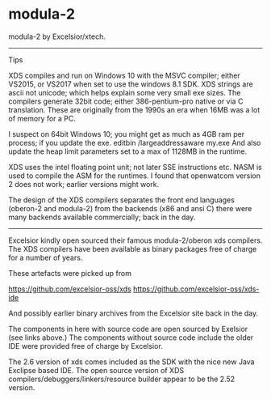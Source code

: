 # modula-2
modula-2 by Excelsior/xtech.


----
Tips

XDS compiles and run on Windows 10 with the MSVC compiler; either VS2015, or VS2017 when set to use the windows 8.1 SDK.
XDS strings are ascii not unicode; which helps explain some very small exe sizes.
The compilers generate 32bit code; either 386-pentium-pro native or via C translation.
These are originally from the 1990s an era when 16MB was a lot of memory for a PC.

I suspect on 64bit Windows 10; you might get as much as 4GB ram per process; if you update the exe.
editbin /largeaddressaware my.exe 
And also update the heap limit parameters set to a max of 1128MB in the runtime.

XDS uses the intel floating point unit; not later SSE instructions etc.
NASM is used to compile the ASM for the runtimes.
I found that openwatcom version 2 does not work; earlier versions might work.

The design of the XDS compilers separates the front end languages (oberon-2 and modula-2) from the backends (x86 and ansi C) there were many backends available commercially; back in the day.  

----

Excelsior kindly open sourced their famous modula-2/oberon xds compilers.
The XDS compilers have been available as binary packages free of charge for a number of years.

These artefacts were picked up from 

https://github.com/excelsior-oss/xds
https://github.com/excelsior-oss/xds-ide

And possibly earlier binary archives from the Excelsior site back in the day.

The components in here with source code are open sourced by Exelsior (see links above.)
The components without source code include the older IDE were provided free of charge by Excelsior.
 
The 2.6 version of xds comes included as the SDK with the nice new Java Exclipse based IDE.
The open source version of XDS compilers/debuggers/linkers/resource builder appear to be the 2.52 version.






